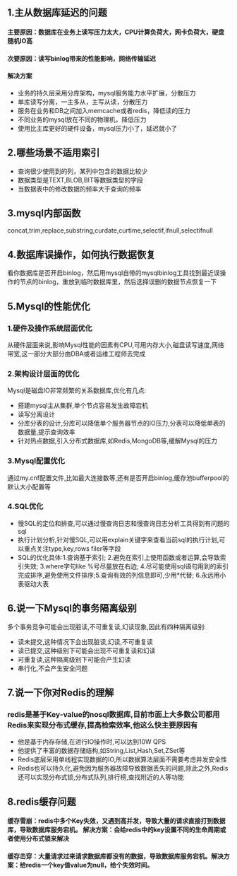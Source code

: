 ## 1.主从数据库延迟的问题
#### 主要原因：数据库在业务上读写压力太大，CPU计算负荷大，网卡负荷大，硬盘随机IO高
#### 次要原因：读写binlog带来的性能影响，网络传输延迟
#### 解决方案
 *  业务的持久层采用分库架构，mysql服务能力水平扩展，分散压力
 *  单库读写分离，一主多从，主写从读，分散压力
 *  服务在业务和DB之间加入memcache或者redis，降低读的压力
 *  不同业务的mysql放在不同的物理机，降低压力
 *  使用比主库更好的硬件设备，mysql压力小了，延迟就小了

## 2.哪些场景不适用索引
 * 查询很少使用到的列，某列中包含的数据比较少
 * 数据类型是TEXT,BLOB,BIT等数据类型的字段
 * 当数据表中的修改数据的频率大于查询的频率

## 3.mysql内部函数
concat,trim,replace,substring,curdate,curtime,selectif,ifnull,selectifnull

## 4.数据库误操作，如何执行数据恢复
看你数据库是否开启binlog，然后用mysql自带的mysqlbinlog工具找到最近误操作的节点的binlog，重放到临时数据库里，然后选择误删的数据节点恢复一下

## 5.Mysql的性能优化
### 1.硬件及操作系统层面优化
从硬件层面来说,影响Mysql性能的因素有CPU,可用内存大小,磁盘读写速度,网络带宽,这一部分大部分由DBA或者运维工程师去完成
### 2.架构设计层面的优化
Mysql是磁盘IO非常频繁的关系数据库,优化有几点:
* 搭建mysql主从集群,单个节点容易发生故障宕机
* 读写分离设计
* 分库分表的设计,分库可以降低单个服务器节点的IO压力,分表可以降低单表的数据量,提示查询效率
* 针对热点数据,引入分布式数据库,如Redis,MongoDB等,缓解Mysql的压力
### 3.Mysql配置优化
通过my.cnf配置文件,比如最大连接数等,还有是否开启binlog,缓存池bufferpool的默认大小配置等
### 4.SQL优化
* 慢SQL的定位和排查,可以通过慢查询日志和慢查询日志分析工具得到有问题的sql
* 执行计划分析,针对慢SQL,可以用explain关键字来查看当前sql的执行计划,可以重点关注type,key,rows filer等字段
* SQL的优化具体:1.查询基于索引; 2.避免在索引上使用函数或者运算,会导致索引失效; 3.where字句like %号尽量放在右边; 4.尽可能使用sql语句用到的索引完成排序,避免使用文件排序;5.查询有效的列信息即可,少用*代替; 6.永远用小表驱动大表

## 6.说一下Mysql的事务隔离级别
  多个事务竞争可能会出现脏读,不可重复读,幻读现象,因此有四种隔离级别:
  * 读未提交,这种情况下会出现脏读,幻读,不可重复读
  * 读已提交,这种级别下可能会出现不可重复读和幻读
  * 可重复读,这种隔离级别下可能会产生幻读
  * 串行化,不会产生安全问题

## 7.说一下你对Redis的理解
### redis是基于Key-value的nosql数据库,目前市面上大多数公司都用Redis来实现分布式缓存,提高检索效率,他这么快主要原因有
* 他是基于内存存储,在进行IO操作时,可以达到10W QPS
* 他提供了丰富的数据存储结构,如String,List,Hash,Set,ZSet等
* Redis底层采用单线程实现数据的IO,所以数据算法层面不需要考虑并发安全性
* Redis也可以持久化,避免因为服务器故障导致数据丢失的问题,除此之外,Redis还可以实现分布式锁,分布式队列,排行榜,查找附近的人等功能

## 8.redis缓存问题
#### 缓存雪崩：redis中多个Key失效，又遇到高并发，导致大量的请求直接打到数据库，导致数据库服务宕机。 解决方案：会给redis中的key设置不同的生命周期或者使用分布式锁来解决
#### 缓存击穿：大量请求过来请求数据库都没有的数据，导致数据库服务宕机。解决方案：给redis一个key值value为null，给个失效时间。
